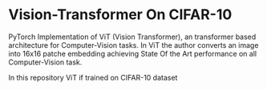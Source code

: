 # Vision-Transformer On CIFAR-10

PyTorch Implementation of ViT (Vision Transformer), an transformer based architecture for Computer-Vision tasks. In ViT the author converts an image into 16x16 patche embedding achieving State Of the Art performance on all Computer-Vision task.

In this repository ViT if trained on CIFAR-10 dataset 
